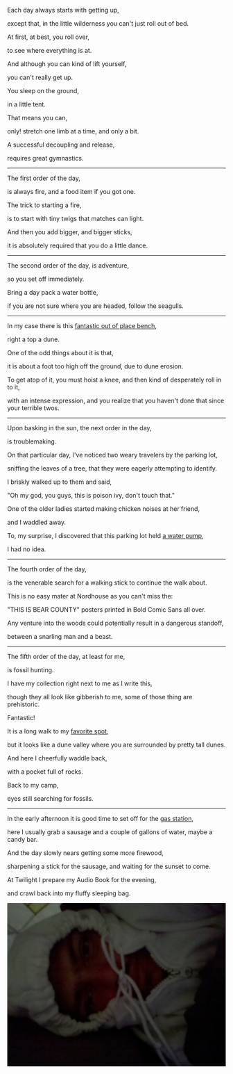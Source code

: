 Each day always starts with getting up,

except that, in the little wilderness you can't just roll out of bed.

At first, at best, you roll over,

to see where everything is at.

And although you can kind of lift yourself,

you can't really get up.

You sleep on the ground,

in a little tent.

That means you can,

only! stretch one limb at a time, and only a bit.

A successful decoupling and release,

requires great gymnastics.

---

The first order of the day,

is always fire, and a food item if you got one.

The trick to starting a fire,

is to start with tiny twigs that matches can light.

And then you add bigger, and bigger sticks,

it is absolutely required that you do a little dance.

---

The second order of the day, is adventure,

so you set off immediately.

Bring a day pack a water bottle,

if you are not sure where you are headed, follow the seagulls.

---

In my case there is this [fantastic out of place bench](https://goo.gl/maps/W5kMcSEMvZp3hEK56),

right a top a dune.

One of the odd things about it is that,

it is about a foot too high off the ground, due to dune erosion.

To get atop of it, you must hoist a knee, and then kind of desperately roll in to it,

with an intense expression, and you realize that you haven't done that since your terrible twos.

---

Upon basking in the sun, the next order in the day,

is troublemaking.

On that particular day, I've noticed two weary travelers by the parking lot,

sniffing the leaves of a tree, that they were eagerly attempting to identify.

I briskly walked up to them and said,

"Oh my god, you guys, this is poison ivy, don't touch that."

One of the older ladies started making chicken noises at her friend,

and I waddled away.

To, my surprise, I discovered that this parking lot held [a water pump](https://goo.gl/maps/JprRPGEXuuMNXfqn8),

I had no idea.

---

The fourth order of the day,

is the venerable search for a walking stick to continue the walk about.

This is no easy mater at Nordhouse as you can't miss the:

"THIS IS BEAR COUNTY" posters printed in Bold Comic Sans all over.

Any venture into the woods could potentially result in a dangerous standoff,

between a snarling man and a beast.

---

The fifth order of the day, at least for me,

is fossil hunting.

I have my collection right next to me as I write this,

though they all look like gibberish to me, some of those thing are prehistoric.

Fantastic!

It is a long walk to my [favorite spot](https://goo.gl/maps/Sz1h1MygrHzHiXZq8),

but it looks like a dune valley where you are surrounded by pretty tall dunes.

And here I cheerfully waddle back,

with a pocket full of rocks.

Back to my camp,

eyes still searching for fossils.

---

In the early afternoon it is good time to set off for the [gas station](https://goo.gl/maps/6DHxRYzUvH8Fdgn3A),

here I usually grab a sausage and a couple of gallons of water, maybe a candy bar.

And the day slowly nears getting some more firewood,

sharpening a stick for the sausage, and waiting for the sunset to come.

At Twilight I prepare my Audio Book for the evening,

and crawl back into my fluffy sleeping bag.

![Sleeping Bag](files/poetry-0262-the-end.jpg)

